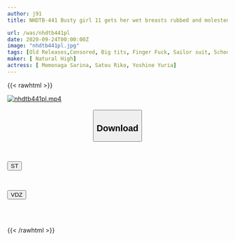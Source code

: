 ```yaml
---
author: j91
title: NHDTB-441 Busty girl 11 gets her wet breasts rubbed and molested from behind through her uniform on a crowded bus, making her waist twist and feel.

url: /was/nhdtb441pl
date: 2020-09-24T00:00:00Z
image: "nhdtb441pl.jpg"
tags: [Old Releases,Censored, Big tits, Finger Fuck, Sailor suit, School Girls, School Uniform]
maker: [ Natural High]
actress: [ Momonaga Sarina, Satou Riko, Yoshine Yuria]
---
```



{{< rawhtml >}}

<div class="video" data-videoid="8JOkxW92jwso9L0">
    <a href="javascript:;">
        <img src="/was/nhdtb441pl/nhdtb441pl.jpg" width="WIDTH" height="HEIGHT" alt="nhdtb441pl.mp4" loading="lazy">
    </a>
</div>

<script type="text/javascript" src="https://j91.asia/asset/on-demand-st.js"></script>

<br>
  <link rel="stylesheet" href="https://j91.asia/asset/bs5.css">
  
  <center>
  <button class="btn btn-primary" type="button" data-bs-toggle="collapse" data-bs-target=".multi-collapse" aria-expanded="false" aria-controls="multiCollapseExample1 multiCollapseExample2"><h2>Download</h2></button></center>
</p>
<div class="row">
  <div class="col">
    <div class="collapse multi-collapse" id="multiCollapseExample1">
      <div class="card card-body">
	      	      <br>
<div class="buttons">  
<p><a href="https://streamtape.to/v/8JOkxW92jwso9L0" target="_blank"><button class="btn-hover color-3"><i class="fa fa-download"></i> ST</button></a></p></div>
    </div>
  </div>
</div>
  <div class="col">
    <div class="collapse multi-collapse" id="multiCollapseExample2">
      <div class="card card-body">
	      <br>
<div class="buttons">
<p><a href="https://vidoza.net/3vp32vu8e6ej" target="_blank"><button class="btn-hover color-1"><i class="fa fa-download"></i> VDZ</button></a></p></div>
<br><br>
      </div>
    </div>
  </div>
</div>

{{< /rawhtml >}}